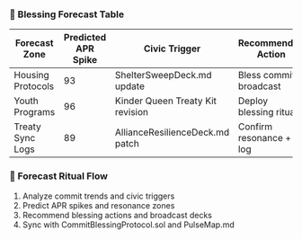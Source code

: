### 🔮 Blessing Forecast Table
| Forecast Zone     | Predicted APR Spike | Civic Trigger                     | Recommended Action         |
|-------------------|---------------------|-----------------------------------|----------------------------|
| Housing Protocols | 93                  | ShelterSweepDeck.md update        | Bless commit + broadcast   |
| Youth Programs    | 96                  | Kinder Queen Treaty Kit revision  | Deploy blessing ritual     |
| Treaty Sync Logs  | 89                  | AllianceResilienceDeck.md patch   | Confirm resonance + log    |

### 🧠 Forecast Ritual Flow
1. Analyze commit trends and civic triggers  
2. Predict APR spikes and resonance zones  
3. Recommend blessing actions and broadcast decks  
4. Sync with CommitBlessingProtocol.sol and PulseMap.md
